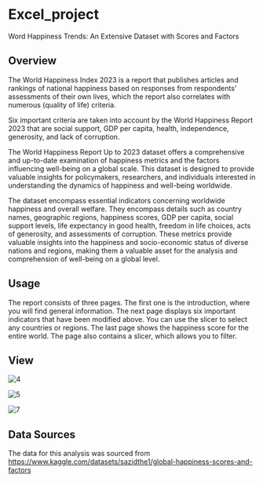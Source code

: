 # Excel_project
Word Happiness Trends: An Extensive Dataset with Scores and Factors

## Overview

The World Happiness Index 2023 is a report that publishes articles and rankings of national happiness based on responses from respondents’ assessments of their own lives, which the report also correlates with numerous (quality of life) criteria.

Six important criteria are taken into account by the World Happiness Report 2023 that are social support, GDP per capita, health, independence, generosity, and lack of corruption. 

The World Happiness Report Up to 2023 dataset offers a comprehensive and up-to-date examination of happiness metrics and the factors influencing well-being on a global scale. This dataset is designed to provide valuable insights for policymakers, researchers, and individuals interested in understanding the dynamics of happiness and well-being worldwide.

The dataset encompass essential indicators concerning worldwide happiness and overall welfare. They encompass details such as country names, geographic regions, happiness scores, GDP per capita, social support levels, life expectancy in good health, freedom in life choices, acts of generosity, and assessments of corruption. These metrics provide valuable insights into the happiness and socio-economic status of diverse nations and regions, making them a valuable asset for the analysis and comprehension of well-being on a global level.

## Usage

The report consists of three pages. The first one is the introduction, where you will find general information. The next page displays six important indicators that have been modified above. You can use the slicer to select any countries or regions. The last page shows the happiness score for the entire world. The page also contains a slicer, which allows you to filter. 

## View

![4](https://github.com/MaryiMar/Excel_project/assets/137822835/dc199909-2161-49c5-a1fe-e43ecbba923d)

![5](https://github.com/MaryiMar/Excel_project/assets/137822835/32c13647-9e97-4353-8549-6d15459f59b6)

![7](https://github.com/MaryiMar/Excel_project/assets/137822835/de0b981d-6cc6-4c21-9f6e-4133474c780e)



## Data Sources
The data for this analysis was sourced from https://www.kaggle.com/datasets/sazidthe1/global-happiness-scores-and-factors
